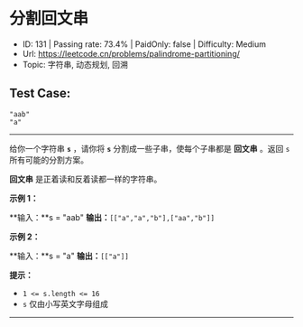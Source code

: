 # 分割回文串

- ID: 131 | Passing rate: 73.4% | PaidOnly: false | Difficulty: Medium
- Url: https://leetcode.cn/problems/palindrome-partitioning/
- Topic: 字符串, 动态规划, 回溯

## Test Case:

```
"aab"
"a"
```

---

给你一个字符串 **`s`** ，请你将 **`s`** 分割成一些子串，使每个子串都是 **回文串**
。返回 `s` 所有可能的分割方案。

**回文串** 是正着读和反着读都一样的字符串。

**示例 1：**

**输入：**s = "aab"
**输出：**`[["a","a","b"],["aa","b"]]`

**示例 2：**

**输入：**s = "a"
**输出：**`[["a"]]`

**提示：**

- `1 <= s.length <= 16`
- `s` 仅由小写英文字母组成

---
